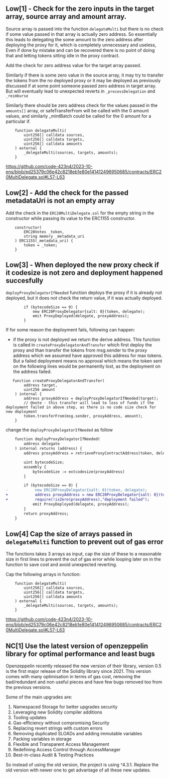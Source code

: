 ## Low[1] - Check for the zero inputs in the target array, source array and amount array.
Source array is passed into the function `delegateMulti` but there is no check if some value passed in that array is actually zero address. So essentially this leads to delegating the some amount to the zero address after deploying the proxy for it, which is completely unnecessary and useless, Even if done by mistake and can be recovered there is no point of doing that and letting tokens sitting idle in the proxy contract.

Add the check for zero address value for the target array passed.

Similarly if there is some zero value in the source array, it may try to transfer the tokens from the no deployed proxy or it may be deployed as previously discussed if at some point someone passed zero address in target array. But will eventually lead to unexpected reverts in `_processDelegation` and `_reimburse`

Similarly there should be zero address check for the values passed in the `amounts[]` array, or safeTransferFrom will be called with the 0 amount values, and similarly _mintBatch could be called for the 0 amount for a particular if.

```solidity
    function delegateMulti(
        uint256[] calldata sources,
        uint256[] calldata targets,
        uint256[] calldata amounts
    ) external {
        _delegateMulti(sources, targets, amounts);
    }
```
https://github.com/code-423n4/2023-10-ens/blob/ed25379c06e42c8218eb1e80e141412496950685/contracts/ERC20MultiDelegate.sol#L57-L63

## Low[2] - Add the check for the passed metadataUri is not an empty array
Add the check in the `ERC20MultiDelegate.sol` for the empty string in the constructor while passing its value to the ERC1155 constructor.

```solidity
    constructor(
        ERC20Votes _token,
        string memory _metadata_uri
    ) ERC1155(_metadata_uri) {
        token = _token;
    }
```


## Low[3] - When deployed the new proxy check if it codesize is not zero and deployment happened succesfully
`deployProxyDelegatorIfNeeded` function deploys the proxy if it is already not deployed, but it does not check the return value, if it was actually deployed.

```solidity
        if (bytecodeSize == 0) {
            new ERC20ProxyDelegator{salt: 0}(token, delegate);
            emit ProxyDeployed(delegate, proxyAddress);
        }
```

If for some reason the deployment fails, following can happen:

- if the proxy is not deployed we return the derive address. This function is called in `createProxyDelegatorAndTransfer` which first deploy the proxy and than transfer the tokens from msg.sender to the proxy address which we assumed have approved this address for max tokens. But a failed deployment means no approval which means the token sent on the following lines would be permanently lost, as the deployment on the address failed.

```solidity
   function createProxyDelegatorAndTransfer(
        address target,
        uint256 amount
    ) internal {
        address proxyAddress = deployProxyDelegatorIfNeeded(target);
        // @note - this transfer will lead to loss of funds if the deployment failed in above step, as there is no code size check for new deployment
        token.transferFrom(msg.sender, proxyAddress, amount);
    }
```

change the `deployProxyDelegatorIfNeeded` as follow
```diff
    function deployProxyDelegatorIfNeeded(
        address delegate
    ) internal returns (address) {
        address proxyAddress = retrieveProxyContractAddress(token, delegate);

        uint bytecodeSize;
        assembly {
            bytecodeSize := extcodesize(proxyAddress)
        }

        if (bytecodeSize == 0) {
-            new ERC20ProxyDelegator{salt: 0}(token, delegate);
+            address proxyAddress = new ERC20ProxyDelegator{salt: 0}(token, delegate);
+            require(!isZero(proxyAddress),"deployment failed"); 
            emit ProxyDeployed(delegate, proxyAddress);
        }
        return proxyAddress;
    }
```
## Low[4] Cap the size of arrays passed in `delegateMulti` function to prevent out of gas error
The functions takes 3 arrays as input, cap the size of these to a reasonable size in first lines to prevent the out of gas error while looping later on in the function to save cost and avoid unexpected reverting.

Cap the following arrays in function:
```solidity
    function delegateMulti(
        uint256[] calldata sources,
        uint256[] calldata targets,
        uint256[] calldata amounts
    ) external {
        _delegateMulti(sources, targets, amounts);
    }
```
https://github.com/code-423n4/2023-10-ens/blob/ed25379c06e42c8218eb1e80e141412496950685/contracts/ERC20MultiDelegate.sol#L57-L63


## NC[1] Use the latest version of openzeppelin library for optimal performance and least bugs
Openzeppelin recently released the new version of their library, version 0.5 is the first major release of the Solidity library since 2021. This version comes with many optimisation in terms of gas cost, removing the bad/redundant and non useful pieces and have few bugs removed too from the previous versions. 

Some of the main upgrades are:
1. Namespaced Storage for better upgrades security
2. Leveraging new Solidity compiler additions
3. Tooling updates
4. Gas-efficiency without compromising Security
5. Replacing revert strings with custom errors
6. Removing duplicated SLOADs and adding immutable variables
7. Packing variables in storage
8. Flexible and Transparent Access Management
9. Redefining Access Control through AccessManager
10. Best-in-class Audit & Testing Practices

So instead of using the old version, the project is using ^4.3.1. Replace the old version with newer one to get advantage of all these new updates.
